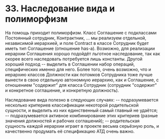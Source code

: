 # 33. Наследование вида и полиморфизм

На помощь приходит полиморфизм. Класс Соглашение с подклассами Постоянный сотрудник, Контрактник, ... мы реализуем отдельной, независимой иерархией, и поле Contract в классе Сотрудник будет иметь тип Соглашение (отношение has-a). Возможно, для реализации иерархии Соглашения хорошо подойдёт льготное наследование, так как скорее всего наследовать потребуется лишь константы. Другой хороший подход -- выделить в Соглашении набор операций, специфических именно для него. Более того, очень возможно, что и иерархию классов Должности как потомков Сотрудника тоже лучше вынести в свою отдельную автономную иерархию, как и Соглашение, с отношением "содержит" для класса Сотрудник (сотрудник "содержит" и конкретное соглашение, и конкретную должность).

Наследование вида полезно в следующих случаях:
-- подразумевается несколько критериев классификации некоторой родительской сущности, и выделить из них единственный самый главный не удаётся;
-- подразумевается активное комбинирование этих критериев (разные значения должностей и рабочих соглашений);
-- родительская сущность каждой иерархии играет в проекте весьма серьёзную роль, и качественно продумать её спецификацию АТД очень важно.
